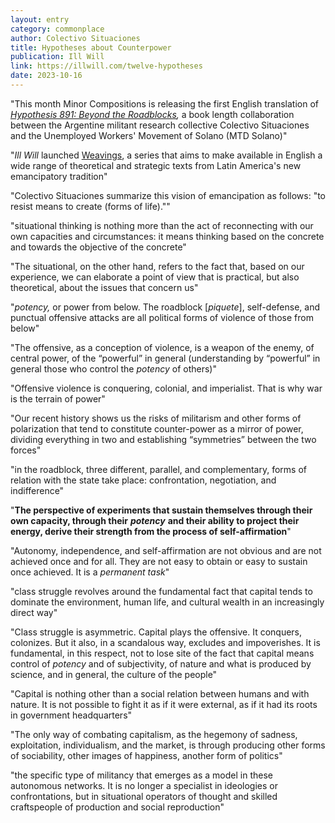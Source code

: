 ```yaml
---
layout: entry
category: commonplace
author: Colectivo Situaciones
title: Hypotheses about Counterpower
publication: Ill Will
link: https://illwill.com/twelve-hypotheses
date: 2023-10-16
---
```


"This month Minor Compositions is releasing the first English translation of [*Hypothesis 891: Beyond the Roadblocks*](https://www.minorcompositions.info/?p=1172)*,* a book length collaboration between the Argentine militant research collective Colectivo Situaciones and the Unemployed Workers' Movement of Solano (MTD Solano)"

"*Ill Will* launched [Weavings](https://illwill.com/series/weavings), a series that aims to make available in English a wide range of theoretical and strategic texts from Latin America's new emancipatory tradition"

"Colectivo Situaciones summarize this vision of emancipation as follows: "to resist means to create (forms of life).""

"situational thinking is nothing more than the act of reconnecting with our own capacities and circumstances: it means thinking based on the concrete and towards the objective of the concrete"

"The situational, on the other hand, refers to the fact that, based on our experience, we can elaborate a point of view that is practical, but also theoretical, about the issues that concern us"

"*potency,* or power from below. The roadblock [*piquete*], self-defense, and punctual offensive attacks are all political forms of violence of those from below"

"The offensive, as a conception of violence, is a weapon of the enemy, of central power, of the “powerful” in general (understanding by “powerful” in general those who control the *potency* of others)"

"Offensive violence is conquering, colonial, and imperialist. That is why war is the terrain of power"

"Our recent history shows us the risks of militarism and other forms of polarization that tend to constitute counter-power as a mirror of power, dividing everything in two and establishing “symmetries” between the two forces"

"in the roadblock, three different, parallel, and complementary, forms of relation with the state take place: confrontation, negotiation, and indifference"

"**The perspective of experiments that sustain themselves through their own capacity, through their** ***potency*** **and their ability to project their energy, derive their strength from the process of self-affirmation**"

"Autonomy, independence, and self-affirmation are not obvious and are not achieved once and for all. They are not easy to obtain or easy to sustain once achieved. It is a *permanent task*"

"class struggle revolves around the fundamental fact that capital tends to dominate the environment, human life, and cultural wealth in an increasingly direct way"

"Class struggle is asymmetric. Capital plays the offensive. It conquers, colonizes. But it also, in a scandalous way, excludes and impoverishes. It is fundamental, in this respect, not to lose site of the fact that capital means control of *potency* and of subjectivity, of nature and what is produced by science, and in general, the culture of the people"

"Capital is nothing other than a social relation between humans and with nature. It is not possible to fight it as if it were external, as if it had its roots in government headquarters"

"The only way of combating capitalism, as the hegemony of sadness, exploitation, individualism, and the market, is through producing other forms of sociability, other images of happiness, another form of politics"

"the specific type of militancy that emerges as a model in these autonomous networks. It is no longer a specialist in ideologies or confrontations, but in situational operators of thought and skilled craftspeople of production and social reproduction"
